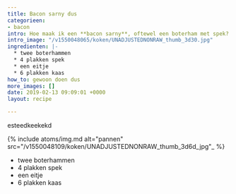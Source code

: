 ```yaml
---
title: Bacon sarny dus
categorieen:
- bacon
intro: Hoe maak ik een **bacon sarny**, oftewel een boterham met spek?
intro_image: "/v1550048065/koken/UNADJUSTEDNONRAW_thumb_3d30.jpg"
ingredienten: |-
  * twee boterhammen
  * 4 plakken spek
  * een eitje
  * 6 plakken kaas
how_to: gewoon doen dus
more_images: []
date: 2019-02-13 09:09:01 +0000
layout: recipe

---
```

esteedkeekekd

 {% include atoms/img.md alt="pannen" src="/v1550048109/koken/UNADJUSTEDNONRAW_thumb_3d6d_jpg"_
%}

* twee boterhammen
* 4 plakken spek
* een eitje
* 6 plakken kaas